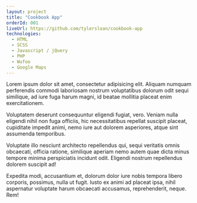 ```yaml
---
layout: project
title: "Cookbook App"
orderId: 001
liveUrl: https://github.com/tylersloan/cookbook-app
technologies:
  - HTML
  - SCSS
  - Javascript / jQuery
  - PHP
  - Wufoo
  - Google Maps
---
```


Lorem ipsum dolor sit amet, consectetur adipisicing elit. Aliquam numquam perferendis commodi laboriosam nostrum voluptatibus dolorum odit sequi similique, ad iure fuga harum magni, id beatae mollitia placeat enim exercitationem.

Voluptatem deserunt consequuntur eligendi fugiat, vero. Veniam nulla eligendi nihil non fuga officiis, hic necessitatibus repellat suscipit placeat, cupiditate impedit animi, nemo iure aut dolorem asperiores, atque sint assumenda temporibus.

Voluptate illo nesciunt architecto repellendus qui, sequi veritatis omnis obcaecati, officia ratione, similique aperiam nemo autem quae dicta minus tempore minima perspiciatis incidunt odit. Eligendi nostrum repellendus dolorem suscipit ad!

Expedita modi, accusantium et, dolorum dolor iure nobis tempora libero corporis, possimus, nulla ut fugit. Iusto ex animi ad placeat ipsa, nihil aspernatur voluptate harum obcaecati accusamus, reprehenderit, neque. Rem!